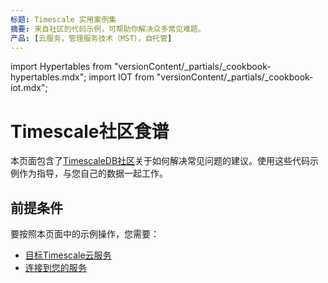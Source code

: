 ```yaml
---
标题: Timescale 实用案例集
摘要: 来自社区的代码示例，可帮助你解决众多常见难题。
产品: [云服务，管理服务技术（MST），自托管]
---
```


import Hypertables from "versionContent/_partials/_cookbook-hypertables.mdx";
import IOT from "versionContent/_partials/_cookbook-iot.mdx";


# Timescale社区食谱

本页面包含了[TimescaleDB社区](https://timescaledb.slack.com/)关于如何解决常见问题的建议。使用这些代码示例作为指导，与您自己的数据一起工作。

## 前提条件

要按照本页面中的示例操作，您需要：

- [目标Timescale云服务][create-a-service]
- [连接到您的服务][connect-to-service]

<Hypertables />

<IOT />

[create-a-service]: /getting-started/:currentVersion:/services/#create-a-timescale-cloud-service
[connect-to-service]: /getting-started/:currentVersion:/run-queries-from-console/
